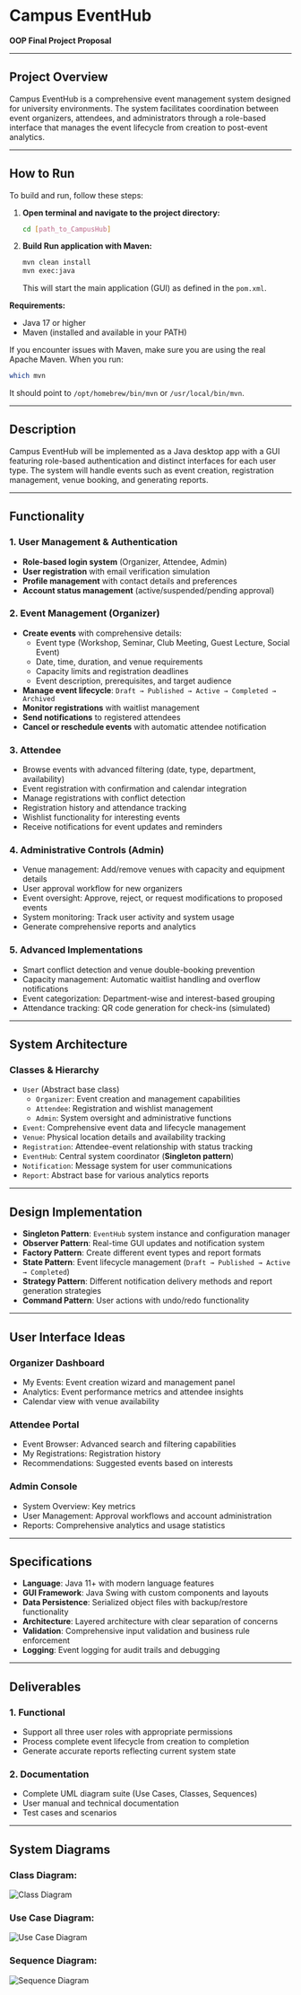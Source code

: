 # Campus EventHub  
**OOP Final Project Proposal**

---

## Project Overview  
Campus EventHub is a comprehensive event management system designed for university environments. The system facilitates coordination between event organizers, attendees, and administrators through a role-based interface that manages the event lifecycle from creation to post-event analytics.

---

## How to Run

To build and run, follow these steps:

1. **Open terminal and navigate to the project directory:**
   ```sh
   cd [path_to_CampusHub]
   ```

2. **Build Run application with Maven:**
   ```sh
   mvn clean install
   mvn exec:java
   ```
   This will start the main application (GUI) as defined in the `pom.xml`.

**Requirements:**
- Java 17 or higher
- Maven (installed and available in your PATH)

If you encounter issues with Maven, make sure you are using the real Apache Maven. When you run:
```sh
which mvn
```
It should point to `/opt/homebrew/bin/mvn` or `/usr/local/bin/mvn`.

---

## Description  
Campus EventHub will be implemented as a Java desktop app with a GUI featuring role-based authentication and distinct interfaces for each user type. The system will handle events such as event creation, registration management, venue booking, and generating reports.

---

## Functionality

### 1. User Management & Authentication
- **Role-based login system** (Organizer, Attendee, Admin)  
- **User registration** with email verification simulation  
- **Profile management** with contact details and preferences  
- **Account status management** (active/suspended/pending approval)

### 2. Event Management (Organizer)
- **Create events** with comprehensive details:
  - Event type (Workshop, Seminar, Club Meeting, Guest Lecture, Social Event)
  - Date, time, duration, and venue requirements
  - Capacity limits and registration deadlines
  - Event description, prerequisites, and target audience
- **Manage event lifecycle**: `Draft → Published → Active → Completed → Archived`  
- **Monitor registrations** with waitlist management  
- **Send notifications** to registered attendees  
- **Cancel or reschedule events** with automatic attendee notification

### 3. Attendee
- Browse events with advanced filtering (date, type, department, availability)
- Event registration with confirmation and calendar integration
- Manage registrations with conflict detection
- Registration history and attendance tracking
- Wishlist functionality for interesting events
- Receive notifications for event updates and reminders

### 4. Administrative Controls (Admin)
- Venue management: Add/remove venues with capacity and equipment details  
- User approval workflow for new organizers  
- Event oversight: Approve, reject, or request modifications to proposed events  
- System monitoring: Track user activity and system usage  
- Generate comprehensive reports and analytics

### 5. Advanced Implementations
- Smart conflict detection and venue double-booking prevention
- Capacity management: Automatic waitlist handling and overflow notifications
- Event categorization: Department-wise and interest-based grouping
- Attendance tracking: QR code generation for check-ins (simulated)

---

## System Architecture

### Classes & Hierarchy
- `User` (Abstract base class)
  - `Organizer`: Event creation and management capabilities
  - `Attendee`: Registration and wishlist management
  - `Admin`: System oversight and administrative functions
- `Event`: Comprehensive event data and lifecycle management
- `Venue`: Physical location details and availability tracking
- `Registration`: Attendee-event relationship with status tracking
- `EventHub`: Central system coordinator (**Singleton pattern**)
- `Notification`: Message system for user communications
- `Report`: Abstract base for various analytics reports

---

## Design Implementation
- **Singleton Pattern**: `EventHub` system instance and configuration manager  
- **Observer Pattern**: Real-time GUI updates and notification system  
- **Factory Pattern**: Create different event types and report formats  
- **State Pattern**: Event lifecycle management (`Draft → Published → Active → Completed`)  
- **Strategy Pattern**: Different notification delivery methods and report generation strategies  
- **Command Pattern**: User actions with undo/redo functionality  

---

## User Interface Ideas

### Organizer Dashboard
- My Events: Event creation wizard and management panel
- Analytics: Event performance metrics and attendee insights
- Calendar view with venue availability

### Attendee Portal
- Event Browser: Advanced search and filtering capabilities
- My Registrations: Registration history
- Recommendations: Suggested events based on interests

### Admin Console
- System Overview: Key metrics  
- User Management: Approval workflows and account administration  
- Reports: Comprehensive analytics and usage statistics  

---

## Specifications
- **Language**: Java 11+ with modern language features  
- **GUI Framework**: Java Swing with custom components and layouts  
- **Data Persistence**: Serialized object files with backup/restore functionality  
- **Architecture**: Layered architecture with clear separation of concerns  
- **Validation**: Comprehensive input validation and business rule enforcement  
- **Logging**: Event logging for audit trails and debugging  

---

## Deliverables

### 1. Functional
- Support all three user roles with appropriate permissions  
- Process complete event lifecycle from creation to completion  
- Generate accurate reports reflecting current system state  

### 2. Documentation
- Complete UML diagram suite (Use Cases, Classes, Sequences)  
- User manual and technical documentation  
- Test cases and scenarios  

---

## System Diagrams

### Class Diagram:
![Class Diagram](project_information/Class_diagram.png)

### Use Case Diagram:
![Use Case Diagram](project_information/Usecase_diagram.png)

### Sequence Diagram:
![Sequence Diagram](project_information/seq_diagram.png)